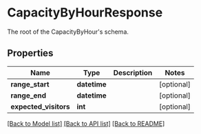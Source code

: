 # CapacityByHourResponse

The root of the CapacityByHour's schema.
## Properties
Name | Type | Description | Notes
------------ | ------------- | ------------- | -------------
**range_start** | **datetime** |  | [optional] 
**range_end** | **datetime** |  | [optional] 
**expected_visitors** | **int** |  | [optional] 

[[Back to Model list]](../README.md#documentation-for-models) [[Back to API list]](../README.md#documentation-for-api-endpoints) [[Back to README]](../README.md)


